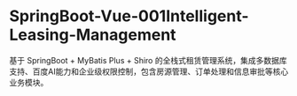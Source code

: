 # SpringBoot-Vue-001Intelligent-Leasing-Management
基于 SpringBoot + MyBatis Plus + Shiro 的全栈式租赁管理系统，集成多数据库支持、百度AI能力和企业级权限控制，包含房源管理、订单处理和信息审批等核心业务模块。
